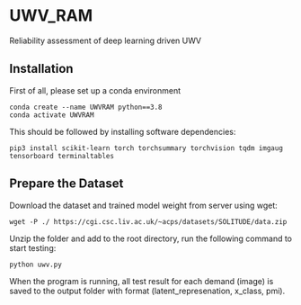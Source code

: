 # UWV_RAM
Reliability assessment of deep learning driven UWV
## Installation
First of all, please set up a conda environment
```
conda create --name UWVRAM python==3.8
conda activate UWVRAM
```
This should be followed by installing software dependencies:
```
pip3 install scikit-learn torch torchsummary torchvision tqdm imgaug tensorboard terminaltables
```
## Prepare the Dataset
Download the dataset and trained model weight from server using wget:
```
wget -P ./ https://cgi.csc.liv.ac.uk/~acps/datasets/SOLITUDE/data.zip
```
Unzip the folder and add to the root directory, run the following command to start testing:
```
python uwv.py
```
When the program is running, all test result for each demand (image) is saved to the output folder with format (latent_represenation, x_class, pmi).
